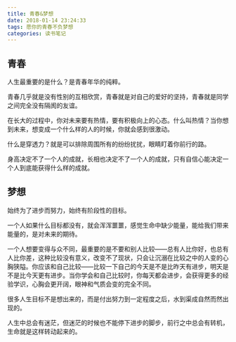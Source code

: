 ```yaml
---
title: 青春&梦想
date: 2018-01-14 23:24:33
tags: 愿你的青春不负梦想
categories: 读书笔记
---
```

## 青春
人生最重要的是什么？是青春年华的纯粹。

青春几乎就是没有性别的互相欣赏，青春就是对自己的爱好的坚持，青春就是同学之间完全没有隔阂的友谊。

在长大的过程中，你对未来要有热情，要有积极向上的心态。什么叫热情？当你想到未来，想变成一个什么样的人的时候，你就会感到很激动。

什么是穿透力？就是可以排除周围所有的纷纷扰扰，眼睛盯着你前行的路。

身高决定不了一个人的成就，长相也决定不了一个人的成就，只有自信心能决定一个人到底能获得什么样的成就。

## 梦想
始终为了进步而努力，始终有阶段性的目标。

一个人如果什么目标都没有，就会浑浑噩噩，感觉生命中缺少能量，能给我们带来能量的，是对未来的期待。

一个人想要变得与众不同，最重要的是不要和别人比较——总有人比你好，也总有人比你差，这种比较没有意义，改变不了现状，只会让沉溺在比较之中的人变的心胸狭隘。你应该和自己比较——比较一下自己的今天是不是比昨天有进步，明天是不是比今天更有进步。当你学会和自己比较时，你每天都会进步，会获得更多的经验学识，心胸会更开阔，眼神和气质会变的完全不同。

很多人生目标不是想出来的，而是付出努力到一定程度之后，水到渠成自然而然出现的。

人生中总会有迷茫，但迷茫的时候也不能停下进步的脚步，前行之中总会有转机，生命就是这样转动起来的。




